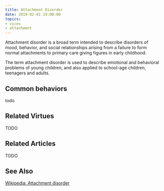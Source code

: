 ```yaml
---
title: Attachment Disorder
date: 2019-02-01 19:00:00
topics: 
- vices
- attachment
---
```


Attachment disorder is a broad term intended to describe disorders of mood,
behavior, and social relationships arising from a failure to form normal
attachments to primary care giving figures in early childhood.

The term attachment disorder is used to describe emotional and behavioral
problems of young children, and also applied to school-age children, teenagers
and adults.

## Common behaviors
todo

## Related Virtues
TODO

## Related Articles
TODO

## See Also
[Wikipedia: Attachment disorder](https://en.wikipedia.org/wiki/Attachment_disorder)
